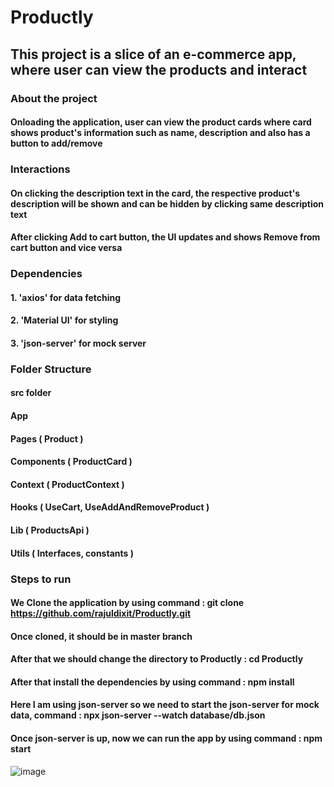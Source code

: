 # Productly

## This project is a slice of an e-commerce app, where user can view the products and interact

### About the project

#### Onloading the application, user can view the product cards where card shows product's information such as name, description and also has a button to add/remove

### Interactions

#### On clicking the description text in the card, the respective product's description will be shown and can be hidden by clicking same description text

#### After clicking Add to cart button, the UI updates and shows Remove from cart button and vice versa

### Dependencies

#### 1. 'axios' for data fetching
#### 2. 'Material UI' for styling
#### 3. 'json-server' for mock server

### Folder Structure

#### src folder 

#### App

#### Pages ( Product )

#### Components ( ProductCard )

#### Context ( ProductContext )

#### Hooks ( UseCart, UseAddAndRemoveProduct )

#### Lib ( ProductsApi )

#### Utils ( Interfaces, constants )

### Steps to run

#### We Clone the application by using command : git clone https://github.com/rajuldixit/Productly.git

#### Once cloned, it should be in master branch

####  After that we should change the directory to Productly : cd Productly 

#### After that install the dependencies by using command : npm install

#### Here I am using json-server so we need to start the json-server for mock data, command : npx json-server --watch database/db.json

#### Once json-server is up, now we can run the app by using command : npm start


![image](https://github.com/rajuldixit/Productly/assets/17043105/e97e08a7-74cf-467b-b2df-a5e69dec98ca)
